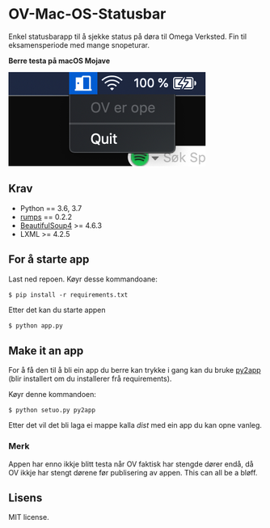 # OV-Mac-OS-Statusbar
Enkel statusbarapp til å sjekke status på døra til Omega Verksted. Fin til eksamensperiode med mange snopeturar.

**Berre testa på macOS Mojave**

![Skjermbilde](/images/screenshot_ovapp.png)

## Krav
  * Python == 3.6, 3.7
  * [rumps](https://github.com/jaredks/rumps) == 0.2.2
  * [BeautifulSoup4](https://www.crummy.com/software/BeautifulSoup/bs4/doc/) >= 4.6.3
  * LXML >= 4.2.5

## For å starte app
Last ned repoen.
Køyr desse kommandoane:
```
$ pip install -r requirements.txt
```
Etter det kan du starte appen
```bash
$ python app.py
```
## Make it an app
For å få den til å bli ein app du berre kan trykke i gang kan du bruke [py2app](https://py2app.readthedocs.io/en/latest/) (blir installert om du installerer frå requirements).

Køyr denne kommandoen:
```
$ python setuo.py py2app
```

Etter det vil det bli laga ei mappe kalla *dist* med ein app du kan opne vanleg.

### Merk
Appen har enno ikkje blitt testa når OV faktisk har stengde dører endå, då OV ikkje har stengt dørene før publisering av appen. This can all be a bløff.

## Lisens
MIT license.

